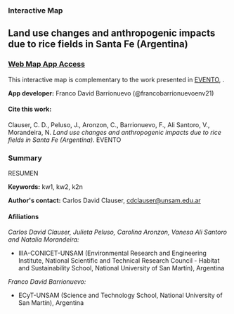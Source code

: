 ### Interactive Map
## Land use changes and anthropogenic impacts due to rice fields in Santa Fe (Argentina)

### **[Web Map App Access](https://francobarrionuevoenv21.github.io/LUC_RiceFields_SantaFe_WebMapApp/)** 


This interactive map is complementary to the work presented in 
[EVENTO](), .

**App developer:** Franco David Barrionuevo (@francobarrionuevoenv21)


#### Cite this work:

Clauser, C. D., Peluso, J., Aronzon, C., Barrionuevo, F., Ali Santoro, V., Morandeira, N. *Land use changes and anthropogenic impacts due to rice fields in Santa Fe (Argentina)*. EVENTO


### Summary

RESUMEN

**Keywords:** kw1, kw2, k2n

**Author's contact:** Carlos David Clauser, [cdclauser@unsam.edu.ar](mailto:cdclauser@unsam.edu.ar)


#### Afiliations

_Carlos David Clauser, Julieta Peluso, Carolina Aronzon, Vanesa Ali Santoro and Natalia Morandeira:_ 

- IIIA-CONICET-UNSAM (Environmental Research and Engineering Institute, National Scientific and Technical Research Council - Habitat and Sustainability School, National University of San Martín), Argentina
 
_Franco David Barrionuevo:_
- ECyT-UNSAM (Science and Technology School, National University of San Martín), Argentina